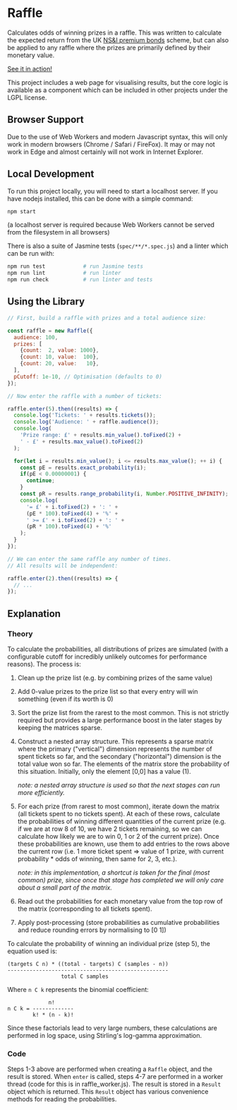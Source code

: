 # Raffle

Calculates odds of winning prizes in a raffle. This was written to
calculate the expected return from the UK
[NS&I premium bonds](https://www.nsandi.com/premium-bonds) scheme, but
can also be applied to any raffle where the prizes are primarily
defined by their monetary value.

[See it in action!](https://davidje13.github.io/Raffle/)

This project includes a web page for visualising results, but the core
logic is available as a component which can be included in other
projects under the LGPL license.

## Browser Support

Due to the use of Web Workers and modern Javascript syntax, this will
only work in modern browsers (Chrome / Safari / FireFox). It may or may
not work in Edge and almost certainly will not work in Internet
Explorer.

## Local Development

To run this project locally, you will need to start a localhost server.
If you have nodejs installed, this can be done with a simple command:

```sh
npm start
```

(a localhost server is required because Web Workers cannot be served
from the filesystem in all browsers)

There is also a suite of Jasmine tests (`spec/**/*.spec.js`) and a
linter which can be run with:

```sh
npm run test            # run Jasmine tests
npm run lint            # run linter
npm run check           # run linter and tests
```

## Using the Library

```javascript
// First, build a raffle with prizes and a total audience size:

const raffle = new Raffle({
  audience: 100,
  prizes: [
    {count:  2, value: 1000},
    {count: 10, value:  100},
    {count: 20, value:   10},
  ],
  pCutoff: 1e-10, // Optimisation (defaults to 0)
});

// Now enter the raffle with a number of tickets:

raffle.enter(5).then((results) => {
  console.log('Tickets: ' + results.tickets());
  console.log('Audience: ' + raffle.audience());
  console.log(
    'Prize range: £' + results.min_value().toFixed(2) +
    ' - £' + results.max_value().toFixed(2)
  );

  for(let i = results.min_value(); i <= results.max_value(); ++ i) {
    const pE = results.exact_probability(i);
    if(pE < 0.00000001) {
      continue;
    }
    const pR = results.range_probability(i, Number.POSITIVE_INFINITY);
    console.log(
      '= £' + i.toFixed(2) + ': ' +
      (pE * 100).toFixed(4) + '%' +
      ' >= £' + i.toFixed(2) + ': ' +
      (pR * 100).toFixed(4) + '%'
    );
  }
});

// We can enter the same raffle any number of times.
// All results will be independent:

raffle.enter(2).then((results) => {
  // ...
});
```

## Explanation

### Theory

To calculate the probabilities, all distributions of prizes are
simulated (with a configurable cutoff for incredibly unlikely outcomes
for performance reasons). The process is:

1. Clean up the prize list (e.g. by combining prizes of the same value)

2. Add 0-value prizes to the prize list so that every entry will win
   something (even if its worth is 0)

3. Sort the prize list from the rarest to the most common. This is not
   strictly required but provides a large performance boost in the
   later stages by keeping the matrices sparse.

4. Construct a nested array structure. This represents a sparse matrix
   where the primary ("vertical") dimension represents the number of
   spent tickets so far, and the secondary ("horizontal") dimension is
   the total value won so far. The elements of the matrix store the
   probability of this situation. Initially, only the element [0,0] has
   a value (1).

   _note: a nested array structure is used so that the next stages can
   run more efficiently._

5. For each prize (from rarest to most common), iterate down the matrix
   (all tickets spent to no tickets spent). At each of these rows,
   calculate the probabilities of winning different quantities of the
   current prize (e.g. if we are at row 8 of 10, we have 2 tickets
   remaining, so we can calculate how likely we are to win 0, 1 or 2 of
   the current prize). Once these probabilities are known, use them to
   add entries to the rows above the current row (i.e. 1 more ticket
   spent => value of 1 prize, with current probability * odds of
   winning, then same for 2, 3, etc.).

   _note: in this implementation, a shortcut is taken for the final
   (most common) prize, since once that stage has completed we will
   only care about a small part of the matrix._

6. Read out the probabilities for each monetary value from the top row
   of the matrix (corresponding to all tickets spent).

7. Apply post-processing (store probabilities as cumulative
   probabilities and reduce rounding errors by normalising to [0 1])

To calculate the probability of winning an individual prize (step 5),
the equation used is:

```
(targets C n) * ((total - targets) C (samples - n))
---------------------------------------------------
                 total C samples
```

Where `n C k` represents the binomial coefficient:

```
             n!
n C k = -------------
        k! * (n - k)!
```

Since these factorials lead to very large numbers, these calculations
are performed in log space, using Stirling's log-gamma approximation.

### Code

Steps 1-3 above are performed when creating a `Raffle` object, and the
result is stored. When `enter` is called, steps 4-7 are performed in
a worker thread (code for this is in raffle_worker.js). The result is
stored in a `Result` object which is returned. This `Result` object
has various convenience methods for reading the probabilities.
